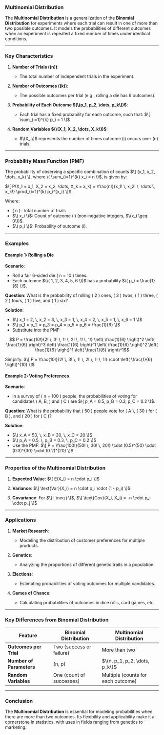 ### **Multinomial Distribution**

The **Multinomial Distribution** is a generalization of the **Binomial Distribution** for experiments where each trial can result in one of more than two possible outcomes. It models the probabilities of different outcomes when an experiment is repeated a fixed number of times under identical conditions.

---

### **Key Characteristics**

1. **Number of Trials (\(n\))**:
   - The total number of independent trials in the experiment.

2. **Number of Outcomes (\(k\))**:
   - The possible outcomes per trial (e.g., rolling a die has 6 outcomes).

3. **Probability of Each Outcome $(\(p_1, p_2, \dots, p_k\))$**:
   - Each trial has a fixed probability for each outcome, such that:
     $\[
     \sum_{i=1}^{k} p_i = 1
     \]$

4. **Random Variables $(\(X_1, X_2, \dots, X_k\))$**:
   - $\(X_i\)$ represents the number of times outcome \(i\) occurs over \(n\) trials.

---

### **Probability Mass Function (PMF)**

The probability of observing a specific combination of counts $\( (x_1, x_2, \dots, x_k) \), where \( \sum_{i=1}^{k} x_i = n \)$, is given by:

$\[
P(X_1 = x_1, X_2 = x_2, \dots, X_k = x_k) = \frac{n!}{x_1! \, x_2! \, \dots \, x_k!} \prod_{i=1}^{k} p_i^{x_i}
\]$

Where:
- \( n \): Total number of trials.
- $\( x_i \)$: Count of outcome \(i\) (non-negative integers, $\(x_i \geq 0\))$.
- $\( p_i \)$: Probability of outcome \(i\).

---

### **Examples**

#### **Example 1: Rolling a Die**

**Scenario**:
- Roll a fair 6-sided die \( n = 10 \) times.
- Each outcome $(\( 1, 2, 3, 4, 5, 6 \))$ has a probability $\( p_i = \frac{1}{6} \)$.

**Question**:
What is the probability of rolling \( 2 \) ones, \( 3 \) twos, \( 1 \) three, \( 2 \) fours, \( 1 \) five, and \( 1 \) six?

**Solution**:
- $\( x_1 = 2, \, x_2 = 3, \, x_3 = 1, \, x_4 = 2, \, x_5 = 1, \, x_6 = 1 \)$
- $\( p_1 = p_2 = p_3 = p_4 = p_5 = p_6 = \frac{1}{6} \)$
- Substitute into the PMF:
```math
  P = \frac{10!}{2! \, 3! \, 1! \, 2! \, 1! \, 1!} \left( \frac{1}{6} \right)^2 \left( \frac{1}{6} \right)^3 \left( \frac{1}{6} \right)^1 \left( \frac{1}{6} \right)^2 \left( \frac{1}{6} \right)^1 \left( \frac{1}{6} \right)^1
```
  Simplify:
  $\[
  P = \frac{10!}{2! \, 3! \, 1! \, 2! \, 1! \, 1!} \cdot \left( \frac{1}{6} \right)^{10}
  \]$

#### **Example 2: Voting Preferences**

**Scenario**:
- In a survey of \( n = 100 \) people, the probabilities of voting for candidates \( A, B, \) and \( C \) are $\( p_A = 0.5, p_B = 0.3, p_C = 0.2 \)$.

**Question**:
What is the probability that \( 50 \) people vote for \( A \), \( 30 \) for \( B \), and \( 20 \) for \( C \)?

**Solution**:
- $\( x_A = 50, \, x_B = 30, \, x_C = 20 \)$
- $\( p_A = 0.5, \, p_B = 0.3, \, p_C = 0.2 \)$
- Use the PMF:
  $\[
  P = \frac{100!}{50! \, 30! \, 20!} \cdot (0.5)^{50} \cdot (0.3)^{30} \cdot (0.2)^{20}
  \]$

---

### **Properties of the Multinomial Distribution**

1. **Expected Value**:
   $\[
   E(X_i) = n \cdot p_i
   \]$

2. **Variance**:
   $\[
   \text{Var}(X_i) = n \cdot p_i \cdot (1 - p_i)
   \]$

3. **Covariance**:
   For $\( i \neq j \)$,
   $\[
   \text{Cov}(X_i, X_j) = -n \cdot p_i \cdot p_j
   \]$

---

### **Applications**

1. **Market Research**:
   - Modeling the distribution of customer preferences for multiple products.

2. **Genetics**:
   - Analyzing the proportions of different genetic traits in a population.

3. **Elections**:
   - Estimating probabilities of voting outcomes for multiple candidates.

4. **Games of Chance**:
   - Calculating probabilities of outcomes in dice rolls, card games, etc.

---

### **Key Differences from Binomial Distribution**

| **Feature**           | **Binomial Distribution**                           | **Multinomial Distribution**                      |
|-----------------------|----------------------------------------------------|--------------------------------------------------|
| **Outcomes per Trial** | Two (success or failure)                           | More than two                                   |
| **Number of Parameters** | \(n, p\)                                          | $\(n, p_1, p_2, \dots, p_k\)$                     |
| **Random Variables**   | One (count of successes)                          | Multiple (counts for each outcome)              |

---

### **Conclusion**

The **Multinomial Distribution** is essential for modeling probabilities when there are more than two outcomes. Its flexibility and applicability make it a cornerstone in statistics, with uses in fields ranging from genetics to marketing.
